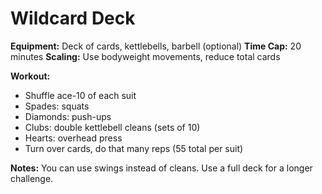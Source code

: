 # Wildcard Deck

**Equipment:** Deck of cards, kettlebells, barbell (optional)
**Time Cap:** 20 minutes
**Scaling:** Use bodyweight movements, reduce total cards

**Workout:**
- Shuffle ace-10 of each suit
- Spades: squats
- Diamonds: push-ups
- Clubs: double kettlebell cleans (sets of 10)
- Hearts: overhead press
- Turn over cards, do that many reps (55 total per suit)

**Notes:**
You can use swings instead of cleans. Use a full deck for a longer challenge.
